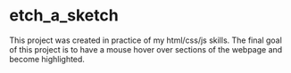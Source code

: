 # etch_a_sketch

This project was created in practice of my html/css/js skills. The final goal of this project is to have a mouse hover over sections of the webpage and become highlighted.